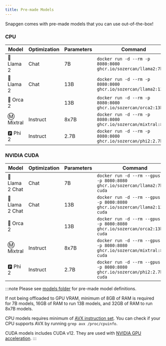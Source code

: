 ```yaml
---
title: Pre-made Models
---
```


Snapgen comes with pre-made models that you can use out-of-the-box!

### CPU

| Model     | Optimization | Parameters | Command                                                         | License                                                                             |
| --------- | ------------ | ---------- | --------------------------------------------------------------- | ----------------------------------------------------------------------------------- |
| 🦙 Llama 2 | Chat         | 7B         | `docker run -d --rm -p 8080:8080 ghcr.io/sozercan/llama2:7b`    | [Llama 2](https://ai.meta.com/llama/license/)                                       |
| 🦙 Llama 2 | Chat         | 13B        | `docker run -d --rm -p 8080:8080 ghcr.io/sozercan/llama2:13b`   | [Llama 2](https://ai.meta.com/llama/license/)                                       |
| 🐬 Orca 2  |              | 13B        | `docker run -d --rm -p 8080:8080 ghcr.io/sozercan/orca2:13b`    | [Microsoft Research](https://huggingface.co/microsoft/Orca-2-13b/blob/main/LICENSE) |
| Ⓜ️ Mixtral | Instruct     | 8x7B       | `docker run -d --rm -p 8080:8080 ghcr.io/sozercan/mixtral:8x7b` | [Apache](https://choosealicense.com/licenses/apache-2.0/)                           |
| 🅿️ Phi 2   | Instruct     | 2.7B       | `docker run -d --rm -p 8080:8080 ghcr.io/sozercan/phi2:2.7b`    | [MIT](https://huggingface.co/microsoft/phi-2/resolve/main/LICENSE)                  |

### NVIDIA CUDA

| Model          | Optimization | Parameters | Command                                                                         | License                                                                             |
| -------------- | ------------ | ---------- | ------------------------------------------------------------------------------- | ----------------------------------------------------------------------------------- |
| 🦙 Llama 2 Chat | Chat         | 7B         | `docker run -d --rm --gpus all -p 8080:8080 ghcr.io/sozercan/llama2:7b-cuda`    | [Llama 2](https://ai.meta.com/llama/license/)                                       |
| 🦙 Llama 2 Chat | Chat         | 13B        | `docker run -d --rm --gpus all -p 8080:8080 ghcr.io/sozercan/llama2:13b-cuda`   | [Llama 2](https://ai.meta.com/llama/license/)                                       |
| 🐬 Orca 2       |              | 13B        | `docker run -d --rm --gpus all -p 8080:8080 ghcr.io/sozercan/orca2:13b-cuda`    | [Microsoft Research](https://huggingface.co/microsoft/Orca-2-13b/blob/main/LICENSE) |
| Ⓜ️ Mixtral      | Instruct     | 8x7B       | `docker run -d --rm --gpus all -p 8080:8080 ghcr.io/sozercan/mixtral:8x7b-cuda` | [Apache](https://choosealicense.com/licenses/apache-2.0/)                           |
| 🅿️ Phi 2        | Instruct     | 2.7B       | `docker run -d --rm --gpus all -p 8080:8080 ghcr.io/sozercan/phi2:2.7b-cuda`    | [MIT](https://huggingface.co/microsoft/phi-2/resolve/main/LICENSE)                  |

:::note
Please see [models folder](https://github.com/sozercan/snapgen/tree/main/models) for pre-made model definitions.

If not being offloaded to GPU VRAM, minimum of 8GB of RAM is required for 7B models, 16GB of RAM to run 13B models, and 32GB of RAM to run 8x7B models.

CPU models requires minimum of [AVX instruction set](https://en.wikipedia.org/wiki/Advanced_Vector_Extensions). You can check if your CPU supports AVX by running `grep avx /proc/cpuinfo`.

CUDA models includes CUDA v12. They are used with [NVIDIA GPU acceleration](#gpu-acceleration-support).
:::
